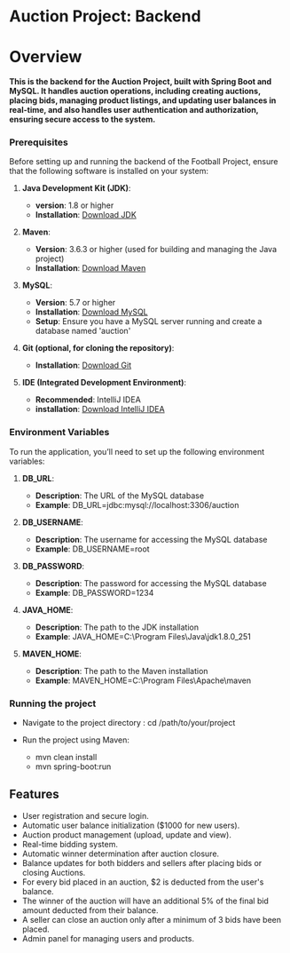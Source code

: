 # Auction Project: Backend

# Overview 
**This is the backend for the Auction Project, built with Spring Boot and MySQL. It handles auction operations, including creating auctions, placing bids, managing product listings, and updating user balances in real-time, and also handles user authentication and authorization, ensuring secure access to the system.**

### Prerequisites
Before setting up and running the backend of the Football Project, ensure that the following software is installed on your system:

1. **Java Development Kit (JDK)**:
   
    - **version**: 1.8 or higher
    - **Installation**: [Download JDK](https://www.oracle.com/java/technologies/downloads/?er=221886)
      
2. **Maven**:

   - **Version**: 3.6.3 or higher (used for building and managing the Java project)
   - **Installation**: [Download Maven](https://maven.apache.org/download.cgi)

3. **MySQL**:
   
   - **Version**: 5.7 or higher
   - **Installation**: [Download MySQL](https://dev.mysql.com/downloads/installer)
   - **Setup**: Ensure you have a MySQL server running and create a database named 'auction'

4. **Git (optional, for cloning the repository)**:
   
   - **Installation**: [Download Git](https://git-scm.com/downloads)

6. **IDE (Integrated Development Environment)**:
   
   - **Recommended**: IntelliJ IDEA
   - **installation**: [Download IntelliJ IDEA](https://www.jetbrains.com/idea/download/?section=windows)

### Environment Variables

To run the application, you’ll need to set up the following environment variables:

1. **DB_URL**:
   - **Description**: The URL of the MySQL database
   - **Example**: DB_URL=jdbc:mysql://localhost:3306/auction

2. **DB_USERNAME**:
   - **Description**: The username for accessing the MySQL database
   - **Example**: DB_USERNAME=root

3. **DB_PASSWORD**:
   - **Description**: The password for accessing the MySQL database
   - **Example**: DB_PASSWORD=1234

4. **JAVA_HOME**:
   - **Description**: The path to the JDK installation
   - **Example**: JAVA_HOME=C:\Program Files\Java\jdk1.8.0_251

5. **MAVEN_HOME**:
   - **Description**: The path to the Maven installation
   - **Example**: MAVEN_HOME=C:\Program Files\Apache\maven

### Running the project

- Navigate to the project directory : cd /path/to/your/project

- Run the project using Maven:
   - mvn clean install
   - mvn spring-boot:run

## Features
- User registration and secure login.
- Automatic user balance initialization ($1000 for new users).
- Auction product management (upload, update and view).
- Real-time bidding system.
- Automatic winner determination after auction closure.
- Balance updates for both bidders and sellers after placing bids or closing Auctions.
- For every bid placed in an auction, $2 is deducted from the user's balance.
- The winner of the auction will have an additional 5% of the final bid amount deducted from their balance.
- A seller can close an auction only after a minimum of 3 bids have been placed.
- Admin panel for managing users and products.
